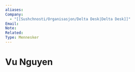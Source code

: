 ```yaml
---
aliases:
Company:
  - "[[Sushchnosti/Organisasjon/Delta Desk|Delta Desk]]"
Email:
Note:
Related:
Type: Mennesker
---
```

# Vu Nguyen

